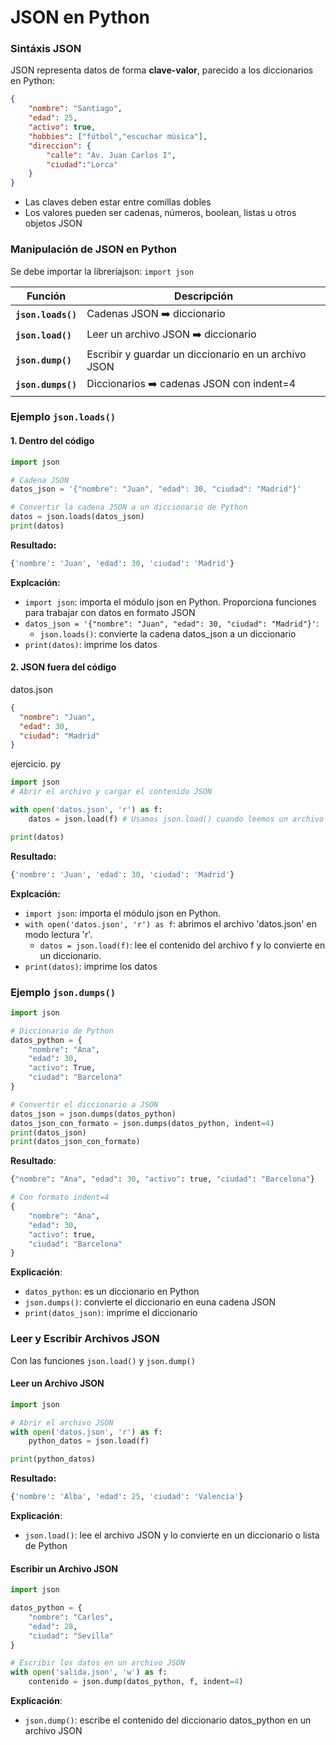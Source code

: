 # JSON en Python

### Sintáxis JSON
JSON representa datos de forma **clave-valor**, parecido a los diccionarios en Python:

``` json
{
    "nombre": "Santiago",
    "edad": 25,
    "activo": true,
    "hobbies": ["fútbol","escuchar música"],
    "direccion": {
        "calle": "Av. Juan Carlos I",
        "ciudad":"Lorca"
    }
}
```

- Las claves deben estar entre comillas dobles
- Los valores pueden ser cadenas, números, boolean, listas u otros objetos JSON



### Manipulación de JSON en Python
Se debe importar la libreríajson: `import json`

| Función | Descripción |
|---------|-------------|
|**`json.loads()`**|Cadenas JSON ➡️ diccionario|
|**`json.load()`**|Leer un archivo JSON ➡️ diccionario|
|**`json.dump()`** |Escribir y guardar un diccionario en un archivo JSON|
|**`json.dumps()`**|Diccionarios ➡️ cadenas JSON con indent=4|


### Ejemplo `json.loads()`
#### 1. Dentro del código
``` python
import json

# Cadena JSON
datos_json = '{"nombre": "Juan", "edad": 30, "ciudad": "Madrid"}'

# Convertir la cadena JSON a un diccionario de Python
datos = json.loads(datos_json)
print(datos)
```

**Resultado:**
```python
{'nombre': 'Juan', 'edad': 30, 'ciudad': 'Madrid'}
```

**Explcación:**
- `import json`:  importa el módulo json en Python. Proporciona funciones para trabajar con datos en formato JSON
- `datos_json = '{"nombre": "Juan", "edad": 30, "ciudad": "Madrid"}'`: 
  - `json.loads()`: convierte la cadena datos_json a un diccionario
- `print(datos)`: imprime los datos



#### 2. JSON fuera del código
datos.json
``` json
{
  "nombre": "Juan",
  "edad": 30,
  "ciudad": "Madrid"
}
```

ejercicio. py
``` python
import json
# Abrir el archivo y cargar el contenido JSON

with open('datos.json', 'r') as f:
    datos = json.load(f) # Usamos json.load() cuando leemos un archivo

print(datos)
```

**Resultado:**
``` python
{'nombre': 'Juan', 'edad': 30, 'ciudad': 'Madrid'}
```

**Explcación:**
- `import json`: importa el módulo json en Python.
-  `with open('datos.json', 'r') as f`: abrimos el archivo 'datos.json' en modo lectura 'r'.
   - `datos = json.load(f)`: lee el contenido del archivo f y lo convierte en un diccionario.
- `print(datos)`: imprime los datos







### Ejemplo `json.dumps()`
``` python
import json

# Diccionario de Python
datos_python = {
    "nombre": "Ana",
    "edad": 30,
    "activo": True,
    "ciudad": "Barcelona"
}

# Convertir el diccionario a JSON
datos_json = json.dumps(datos_python)
datos_json_con_formato = json.dumps(datos_python, indent=4)
print(datos_json)
print(datos_json_con_formato)
```

**Resultado**:
```python
{"nombre": "Ana", "edad": 30, "activo": true, "ciudad": "Barcelona"}

# Con formato indent=4
{
    "nombre": "Ana",
    "edad": 30,
    "activo": true,
    "ciudad": "Barcelona"
}
```

**Explicación**:
- `datos_python`: es un diccionario en Python
- `json.dumps()`: convierte el diccionario en euna cadena JSON
- `print(datos_json)`: imprime el diccionario






### Leer y Escribir Archivos JSON
Con las funciones `json.load()` y `json.dump()`

#### Leer un Archivo JSON
```python
import json

# Abrir el archivo JSON
with open('datos.json', 'r') as f:
    python_datos = json.load(f)

print(python_datos)
```

**Resultado:**
```python
{'nombre': 'Alba', 'edad': 25, 'ciudad': 'Valencia'}
```

**Explicación**:
- `json.load()`: lee el archivo JSON y lo convierte en un diccionario o lista de Python



#### Escribir un Archivo JSON
```python
import json

datos_python = {
    "nombre": "Carlos",
    "edad": 28,
    "ciudad": "Sevilla"
}

# Escribir los datos en un archivo JSON
with open('salida.json', 'w') as f:
    contenido = json.dump(datos_python, f, indent=4)
```

**Explicación**:
- `json.dump()`: escribe el contenido del diccionario datos_python en un archivo JSON

